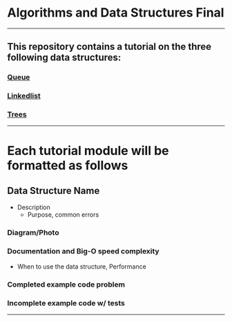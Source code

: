 # Algorithms and Data Structures Final
---
## This repository contains a tutorial on the three following data structures:

### [Queue](https://www.example.com)
### [Linkedlist](https://www.example.com)
### [Trees](https://www.example.com)
---

# Each tutorial module will be formatted as follows

## Data Structure Name
- Description
    - Purpose, common errors
### Diagram/Photo
### Documentation and Big-O speed complexity
- When to use the data structure, Performance
### Completed example code problem
### Incomplete example code w/ tests

---
